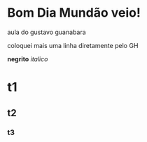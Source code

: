 # Bom Dia Mundão veio!
 aula do gustavo guanabara

coloquei mais uma linha diretamente pelo GH

**negrito** 
*italico*
# t1
## t2
### t3
